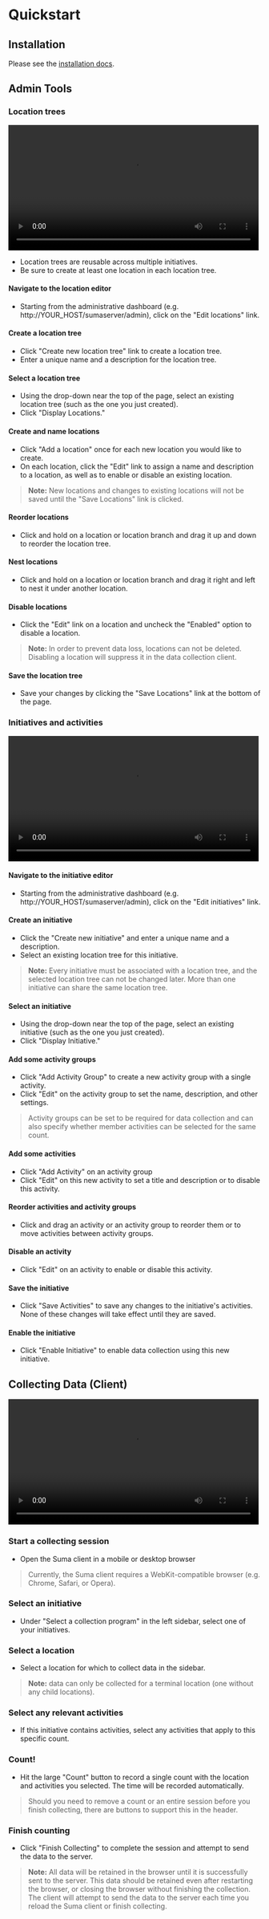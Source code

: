 # Quickstart

## Installation

Please see the [installation docs](installation.md).

## Admin Tools

### Location trees

<video controls style="width: 100%; max-width:500px; height:auto">
  <source src="/Suma/movies/location_movie.mp4" type="video/mp4">
  <source src="/Suma/movies/location_movie.webm" type="video/webm">
</video>

* Location trees are reusable across multiple initiatives.
* Be sure to create at least one location in each location tree.

#### Navigate to the location editor

* Starting from the administrative dashboard (e.g. http://YOUR_HOST/sumaserver/admin),
  click on the "Edit locations" link.

#### Create a location tree

* Click "Create new location tree" link to create a location tree.
* Enter a unique name and a description for the location tree.

#### Select a location tree

* Using the drop-down near the top of the page, select an existing
  location tree (such as the one you just created).
* Click "Display Locations."

#### Create and name locations

* Click "Add a location" once for each new location you would like to create.
* On each location, click the "Edit" link to assign a name and description
  to a location, as well as to enable or disable an existing location.

> **Note:** New locations and changes to existing locations will not be saved
until the "Save Locations" link is clicked.

#### Reorder locations

* Click and hold on a location or location branch and drag it up and down
  to reorder the location tree.

#### Nest locations

* Click and hold on a location or location branch and drag it right and
  left to nest it under another location.

#### Disable locations

* Click the "Edit" link on a location and uncheck the "Enabled"
  option to disable a location.

> **Note:** In order to prevent data loss, locations can not be deleted.
Disabling a location will suppress it in the data collection client.

#### Save the location tree

* Save your changes by clicking the "Save Locations" link at the bottom of the page.

### Initiatives and activities

<video controls style="width: 100%; max-width:500px; height:auto">
  <source src="/Suma/movies/activities_movie.mp4" type="video/mp4">
  <source src="/Suma/movies/activities_movie.webm" type="video/webm">
</video>

#### Navigate to the initiative editor

* Starting from the administrative dashboard (e.g. http://YOUR_HOST/sumaserver/admin),
  click on the "Edit initiatives" link.

#### Create an initiative

* Click the "Create new initiative" and enter a unique name and a description.
* Select an existing location tree for this initiative.

> **Note:** Every initiative must be associated with a location tree,
and the selected location tree can not be changed later.
More than one initiative can share the same location tree.

#### Select an initiative

* Using the drop-down near the top of the page, select an existing
  initiative (such as the one you just created).
* Click "Display Initiative."

#### Add some activity groups

* Click "Add Activity Group" to create a new activity group with a single activity.
* Click "Edit" on the activity group to set the name, description, and other settings.

> Activity groups can be set to be required for data collection and can also specify
whether member activities can be selected for the same count.

#### Add some activities

* Click "Add Activity" on an activity group
* Click "Edit" on this new activity to set a title and description
  or to disable this activity.

#### Reorder activities and activity groups

* Click and drag an activity or an activity group to reorder them or to
  move activities between activity groups.

#### Disable an activity

* Click "Edit" on an activity to enable or disable this activity.

#### Save the initiative

* Click "Save Activities" to save any changes to the initiative's activities. None
  of these changes will take effect until they are saved.

#### Enable the initiative

* Click "Enable Initiative" to enable data collection using this new initiative.

## Collecting Data (Client)

<video controls style="width: 100%; max-width:500px; height:auto">
  <source src="/Suma/movies/client_movie.mp4" type="video/mp4">
  <source src="/Suma/movies/client_movie.webm" type="video/webm">
</video>

### Start a collecting session

* Open the Suma client in a mobile or desktop browser

> Currently, the Suma client requires a WebKit-compatible browser
(e.g. Chrome, Safari, or Opera).

### Select an initiative

* Under "Select a collection program" in the left sidebar, select one of
  your initiatives.

### Select a location

* Select a location for which to collect data in the sidebar.

> **Note:** data can only be collected for a terminal location
(one without any child locations).

### Select any relevant activities

* If this initiative contains activities, select any activities that
  apply to this specific count.

### Count!

* Hit the large "Count" button to record a single count with the location
  and activities you selected. The time will be recorded automatically.

> Should you need to remove a count or an entire session before you finish
collecting, there are buttons to support this in the header.

### Finish counting

* Click "Finish Collecting" to complete the session and attempt to send
  the data to the server.

> **Note:** All data will be retained in the browser until it is successfully
sent to the server. This data should be retained even after restarting the browser,
or closing the browser without finishing the collection. The client will
attempt to send the data to the server each time you reload the Suma client or
finish collecting.
